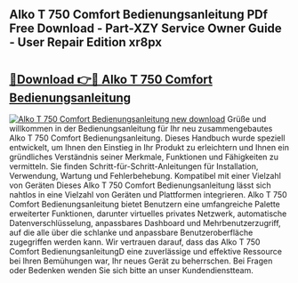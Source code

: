 ## Alko T 750 Comfort Bedienungsanleitung PDf Free Download - Part-XZY Service Owner Guide - User Repair Edition xr8px

# <h2><a href="http://df1tyg.blite.top/?on=Alko+T+750+Comfort+Bedienungsanleitung">🔗Download 👉🔴 Alko T 750 Comfort Bedienungsanleitung</a></h2>

[![Alko T 750 Comfort Bedienungsanleitung new download](https://i.imgur.com/lujVjoI.png)](http://df1tyg.blite.top/?on=Alko+T+750+Comfort+Bedienungsanleitung)
Grüße und willkommen in der Bedienungsanleitung für Ihr neu zusammengebautes Alko T 750 Comfort Bedienungsanleitung. Dieses Handbuch wurde speziell entwickelt, um Ihnen den Einstieg in Ihr Produkt zu erleichtern und Ihnen ein gründliches Verständnis seiner Merkmale, Funktionen und Fähigkeiten zu vermitteln. Sie finden Schritt-für-Schritt-Anleitungen für Installation, Verwendung, Wartung und Fehlerbehebung. Kompatibel mit einer Vielzahl von Geräten Dieses Alko T 750 Comfort Bedienungsanleitung lässt sich nahtlos in eine Vielzahl von Geräten und Plattformen integrieren. Alko T 750 Comfort Bedienungsanleitung bietet Benutzern eine umfangreiche Palette erweiterter Funktionen, darunter virtuelles privates Netzwerk, automatische Datenverschlüsselung, anpassbares Dashboard und Mehrbenutzerzugriff, auf die alle über die schlanke und anpassbare Benutzeroberfläche zugegriffen werden kann. Wir vertrauen darauf, dass das Alko T 750 Comfort BedienungsanleitungD eine zuverlässige und effektive Ressource bei Ihren Bemühungen war, Ihr neues Gerät zu beherrschen. Bei Fragen oder Bedenken wenden Sie sich bitte an unser Kundendienstteam.
